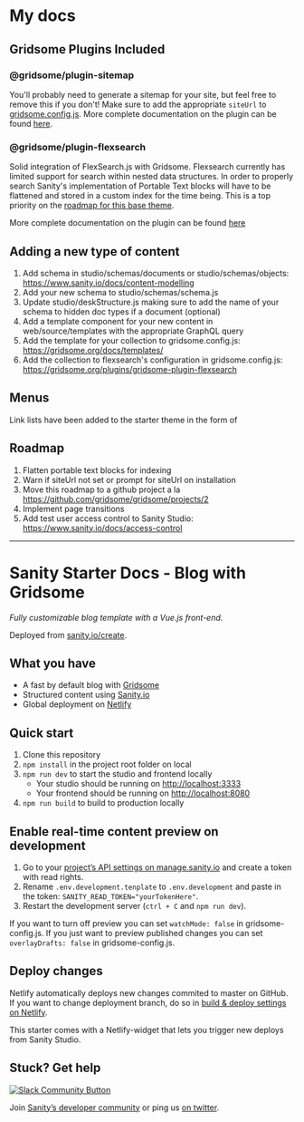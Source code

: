 # My docs

## Gridsome Plugins Included

### @gridsome/plugin-sitemap

You'll probably need to generate a sitemap for your site, but feel free to remove this if you don't! Make sure to add the appropriate `siteUrl` to [gridsome.config.js](https://gridsome.org/docs/config/#siteurl). More complete documentation on the plugin can be found [here](https://gridsome.org/plugins/@gridsome/plugin-sitemap).

### @gridsome/plugin-flexsearch

Solid integration of FlexSearch.js with Gridsome. Flexsearch currently has limited support for search within nested data structures. In order to properly search Sanity's implementation of Portable Text blocks will have to be flattened and stored in a custom index for the time being. This is a top priority on the [roadmap for this base theme](#roadmap).

More complete documentation on the plugin can be found [here](https://gridsome.org/plugins/gridsome-plugin-flexsearch)

## Adding a new type of content

1. Add schema in studio/schemas/documents or studio/schemas/objects: https://www.sanity.io/docs/content-modelling
2. Add your new schema to studio/schemas/schema.js
3. Update studio/deskStructure.js making sure to add the name of your schema to hidden doc types if a document (optional)
4. Add a template component for your new content in web/source/templates with the appropriate GraphQL query
5. Add the template for your collection to gridsome.config.js: https://gridsome.org/docs/templates/
6. Add the collection to flexsearch's configuration in gridsome.config.js: https://gridsome.org/plugins/gridsome-plugin-flexsearch

## Menus

Link lists have been added to the starter theme in the form of 

## Roadmap

1. Flatten portable text blocks for indexing
2. Warn if siteUrl not set or prompt for siteUrl on installation
3. Move this roadmap to a github project a la https://github.com/gridsome/gridsome/projects/2
4. Implement page transitions
5. Add test user access control to Sanity Studio: https://www.sanity.io/docs/access-control

---

# Sanity Starter Docs - Blog with Gridsome

_Fully customizable blog template with a Vue.js front-end._

Deployed from [sanity.io/create](https://www.sanity.io/create/?template=sanity-io%2Fsanity-template-gridsome-blog).

## What you have

- A fast by default blog with [Gridsome](https://gridsome.org)
- Structured content using [Sanity.io](https://www.sanity.io)
- Global deployment on [Netlify](https://netlify.com)

## Quick start

1. Clone this repository
2. `npm install` in the project root folder on local
3. `npm run dev` to start the studio and frontend locally
   - Your studio should be running on [http://localhost:3333](http://localhost:3333)
   - Your frontend should be running on [http://localhost:8080](http://localhost:8080)
4. `npm run build` to build to production locally

## Enable real-time content preview on development

1. Go to your [project’s API settings on manage.sanity.io](https://manage.sanity.io/projects/v9n856vf/settings/api) and create a token with read rights.
2. Rename `.env.development.tenplate` to `.env.development` and paste in the token: `SANITY_READ_TOKEN="yourTokenHere"`.
3. Restart the development server (`ctrl + C` and `npm run dev`).

If you want to turn off preview you can set `watchMode: false` in gridsome-config.js. If you just want to preview published changes you can set `overlayDrafts: false` in gridsome-config.js.

## Deploy changes

Netlify automatically deploys new changes commited to master on GitHub. If you want to change deployment branch, do so in [build & deploy settings on Netlify](https://www.netlify.com/docs/continuous-deployment/#branches-deploys).

This starter comes with a Netlify-widget that lets you trigger new deploys from Sanity Studio.

## Stuck? Get help

[![Slack Community Button](https://slack.sanity.io/badge.svg)](https://slack.sanity.io/)

Join [Sanity’s developer community](https://slack.sanity.io) or ping us [on twitter](https://twitter.com/sanity_io).
